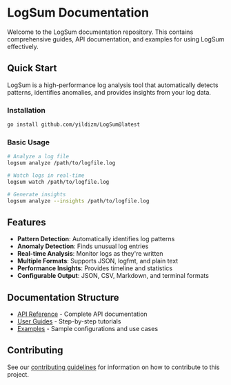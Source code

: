 # LogSum Documentation

Welcome to the LogSum documentation repository. This contains comprehensive guides, API documentation, and examples for using LogSum effectively.

## Quick Start

LogSum is a high-performance log analysis tool that automatically detects patterns, identifies anomalies, and provides insights from your log data.

### Installation

```bash
go install github.com/yildizm/LogSum@latest
```

### Basic Usage

```bash
# Analyze a log file
logsum analyze /path/to/logfile.log

# Watch logs in real-time
logsum watch /path/to/logfile.log

# Generate insights
logsum analyze --insights /path/to/logfile.log
```

## Features

- **Pattern Detection**: Automatically identifies log patterns
- **Anomaly Detection**: Finds unusual log entries
- **Real-time Analysis**: Monitor logs as they're written
- **Multiple Formats**: Supports JSON, logfmt, and plain text
- **Performance Insights**: Provides timeline and statistics
- **Configurable Output**: JSON, CSV, Markdown, and terminal formats

## Documentation Structure

- [API Reference](api/) - Complete API documentation
- [User Guides](guides/) - Step-by-step tutorials
- [Examples](../examples/) - Sample configurations and use cases

## Contributing

See our [contributing guidelines](CONTRIBUTING.md) for information on how to contribute to this project.